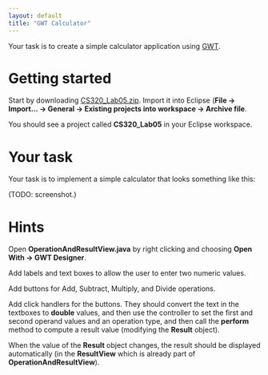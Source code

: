 ```yaml
---
layout: default
title: "GWT Calculator"
---
```


Your task is to create a simple calculator application using [GWT](http://www.gwtproject.org).

# Getting started

Start by downloading [CS320\_Lab05.zip](CS320_Lab05.zip).  Import it into Eclipse (**File &rarr; Import... &rarr; General &rarr; Existing projects into workspace &rarr; Archive file**.

You should see a project called **CS320\_Lab05** in your Eclipse workspace.

# Your task

Your task is to implement a simple calculator that looks something like this:

(TODO: screenshot.)

# Hints

Open **OperationAndResultView.java** by right clicking and choosing **Open With &rarr; GWT Designer**.

Add labels and text boxes to allow the user to enter two numeric values.

Add buttons for Add, Subtract, Multiply, and Divide operations.

Add click handlers for the buttons.  They should convert the text in the textboxes to **double** values, and then use the controller to set the first and second operand values and an operation type, and then call the **perform** method to compute a result value (modifying the **Result** object).

When the value of the **Result** object changes, the result should be displayed automatically (in the **ResultView** which is already part of **OperationAndResultView**).
